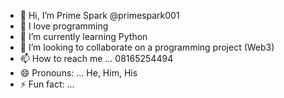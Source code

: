 - 👋 Hi, I’m Prime Spark @primespark001
- 👀 I love programming 
- 🌱 I’m currently learning Python 
- 💞️ I’m looking to collaborate on a programming project (Web3) 
- 📫 How to reach me ... 08165254494
- 😄 Pronouns: ... He, Him, His
- ⚡ Fun fact: ...

<!---
Prime Spark is a ✨ special ✨ repository because its `README.md` (this file) appears on your GitHub profile.
You can click the Preview link to take a look at your changes.
--->
